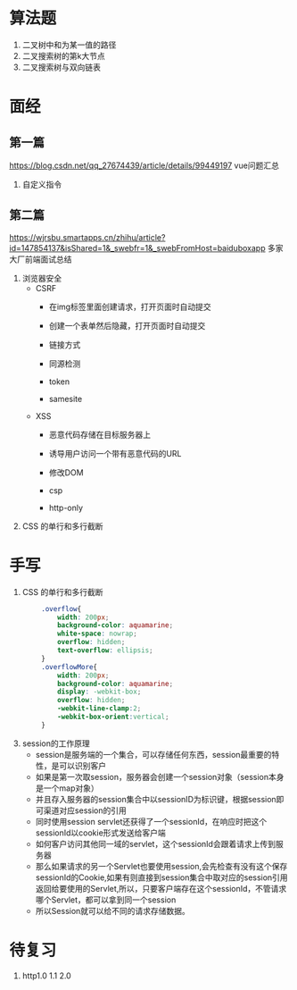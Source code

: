 # 算法题
1. 二叉树中和为某一值的路径
2. 二叉搜索树的第k大节点
3. 二叉搜索树与双向链表

# 面经
## 第一篇
https://blog.csdn.net/qq_27674439/article/details/99449197 vue问题汇总
1. 自定义指令


## 第二篇
https://wjrsbu.smartapps.cn/zhihu/article?id=147854137&isShared=1&_swebfr=1&_swebFromHost=baiduboxapp 多家大厂前端面试总结
1. 浏览器安全
    - CSRF
        + 在img标签里面创建请求，打开页面时自动提交
        + 创建一个表单然后隐藏，打开页面时自动提交
        + 链接方式

        + 同源检测
        + token
        + samesite
    - XSS
        + 恶意代码存储在目标服务器上
        + 诱导用户访问一个带有恶意代码的URL
        + 修改DOM

        + csp
        + http-only
2. CSS 的单行和多行截断
# 手写
1. CSS 的单行和多行截断
```css
        .overflow{
            width: 200px;
            background-color: aquamarine;
            white-space: nowrap;
            overflow: hidden;
            text-overflow: ellipsis;
        }
        .overflowMore{
            width: 200px;
            background-color: aquamarine;
            display: -webkit-box;
            overflow: hidden;
            -webkit-line-clamp:2;
            -webkit-box-orient:vertical;
        }
```

3. session的工作原理
    - session是服务端的一个集合，可以存储任何东西，session最重要的特性，是可以识别客户
    - 如果是第一次取session，服务器会创建一个session对象（session本身是一个map对象）
    - 并且存入服务器的session集合中以sessionID为标识键，根据session即可渠道对应session的引用
    - 同时使用session servlet还获得了一个sessionId，在响应时把这个sessionId以cookie形式发送给客户端
    - 如何客户访问其他同一域的servlet，这个sessionId会跟着请求上传到服务器
    - 那么如果请求的另一个Servlet也要使用session,会先检查有没有这个保存sessionId的Cookie,如果有则直接到session集合中取对应的session引用返回给要使用的Servlet,所以，只要客户端存在这个sessionId，不管请求哪个Servlet，都可以拿到同一个session
    - 所以Session就可以给不同的请求存储数据。
# 待复习
1. http1.0 1.1 2.0